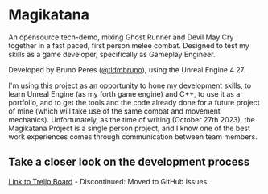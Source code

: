 # Magikatana
An opensource tech-demo, mixing Ghost Runner and Devil May Cry together in a fast paced, first person melee combat. Designed to test my skills as a game developer, specifically as Gameplay Engineer.

Developed by Bruno Peres ([@tldmbruno](https://www.linkedin.com/in/tldmbruno/)), using the Unreal Engine 4.27.

I'm using this project as an opportunity to hone my development skills, to learn Unreal Engine (as my forth game engine) and C++, to use it as a portfolio, and to get the tools and the code already done for a future project of mine (which will take use of the same combat and movement mechanics). Unfortunately, as the time of writing (October 27th 2023), the Magikatana Project is a single person project, and I know one of the best work experiences comes through communication between team members.

## Take a closer look on the development process
[Link to Trello Board](https://trello.com/b/uqxpdPlW) - Discontinued: Moved to GitHub Issues.
